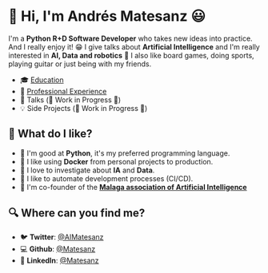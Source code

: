 # 👋 Hi, I'm Andrés Matesanz 😃

I'm a **Python R+D Software Developer** who takes new ideas into practice. And I really enjoy it! 😁 I give talks about **Artificial Intelligence** and I'm really interested in **AI, Data and robotics** 🦾 I also like board games, doing sports, playing guitar or just being with my friends.

- 🎓 [Education](/background/education)
- 👷 [Professional Experience](/background/experience)
- 📢 Talks (🚧 Work in Progress 🚧)
- 💡 Side Projects (🚧 Work in Progress 🚧)

## 🙂 What do I like?

- 🐍 I'm good at **Python**, it's my preferred programming language.
- 🐋 I like using **Docker** from personal projects to production.
- 🦾 I love to investigate about **IA** and **Data**.
- 👷 I like to automate development processes (CI/CD).
- 🧠 I'm co-founder of the [**Malaga association of Artificial Intelligence**](https://twitter.com/aimalaga)

## 🔍 Where can you find me?

- 🐦 **Twitter**: [@AIMatesanz](https://twitter.com/aimatesanz)
- 💻 **Github**: [@Matesanz](https://github.com/Matesanz)
- 💼 **LinkedIn**: [@Matesanz](https://www.linkedin.com/in/aimatesanz/)
